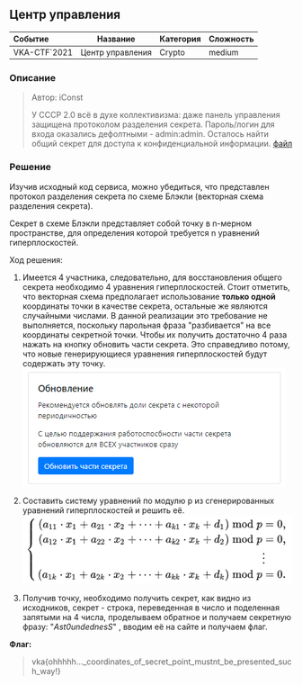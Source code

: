 ## Центр управления

| Событие | Название | Категория | Сложность |
| :------ | ---- | ---- | ---- |
| VKA-CTF`2021 | Центр управления | Crypto | medium |

### Описание

> Автор: iConst
>
>У СССР 2.0 всё в духе коллективизма: даже панель управления защищена протоколом разделения секрета. Пароль/логин для входа оказались дефолтными - admin:admin. Осталось найти общий секрет для доступа к конфиденциальной информации.
[файл](give/SecretSharingLib.py)
### Решение

Изучив исходный код сервиса, можно убедиться, что представлен протокол разделения секрета по схеме Блэкли (векторная схема разделения секрета). 

Секрет в схеме Блэкли представляет собой точку в n-мерном пространстве, для определения которой требуется n уравнений гиперплоскостей. 

Ход решения:

1. Имеется 4 участника, следовательно, для восстановления общего секрета необходимо 4 уравнения гиперплоскостей. Стоит отметить, что векторная схема предполагает использование **только одной** координаты точки в качестве секрета, остальные же являются случайными числами. В данной реализации это требование не выполняется, поскольку парольная фраза "разбивается" на все координаты секретной точки. Чтобы их получить достаточно 4 раза нажать на кнопку обновить части секрета. Это справедливо потому, что новые генерирующиеся  уравнения гиперплоскостей будут содержать эту точку. 
![](images/obnova.PNG)  

2. Составить систему уравнений по модулю p из сгенерированных уравнений гиперплоскостей и решить её.
![](images/system.PNG)

3. Получив точку, необходимо получить секрет, как видно из исходников, секрет - строка, переведенная в число и поделенная запятыми на 4 числа, проделываем обратное и получаем секретную фразу: "_Ast0undednesS_" , вводим её на сайте и получаем флаг.

**Флаг:**

> vka{ohhhhh..._coordinates_of_secret_point_mustnt_be_presented_such_way!}



